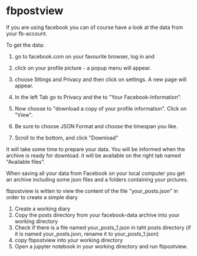 # fbpostview

If you are using facebook you can of course have a look at the data from your fb-account.

To get the data: 

1) go to facebook.com on your favourite browser, log in and
2) click on your profile picture - a popup menu will appear.
3) choose Sttings and Privacy and then click on settings. A new page will appear.
4) In the left Tab go to Privacy and the to "Your Facebook-Information".

5) Now choose to "download a copy of your profile information". Click on "View".
6) Be sure to choose JSON Format and choose the timespan you like. 
7) Scroll to the bottom, and click "Download"

It will take some time to prepare your data. You will be informed when the archive is ready for download. it will be available on the right tab named "Available files".

When saving all your data from Facebook on your local computer you get an archive including some json files and a folders containing your pictures.

fbpostview is witten to view the content of the file "your_posts.json" in order to create a simple diary 

1) Create a working diary
2) Copy the posts directory from your facebook-data archive into your working directory
3) Check if there is a file named your_posts_1.json in taht posts directory (if it is named your_posts.json, rename it to your_posts_1.json)
4) copy fbpostview into your working directory
5) Open a jupyter notebook in your working directory and run fbpostview.
